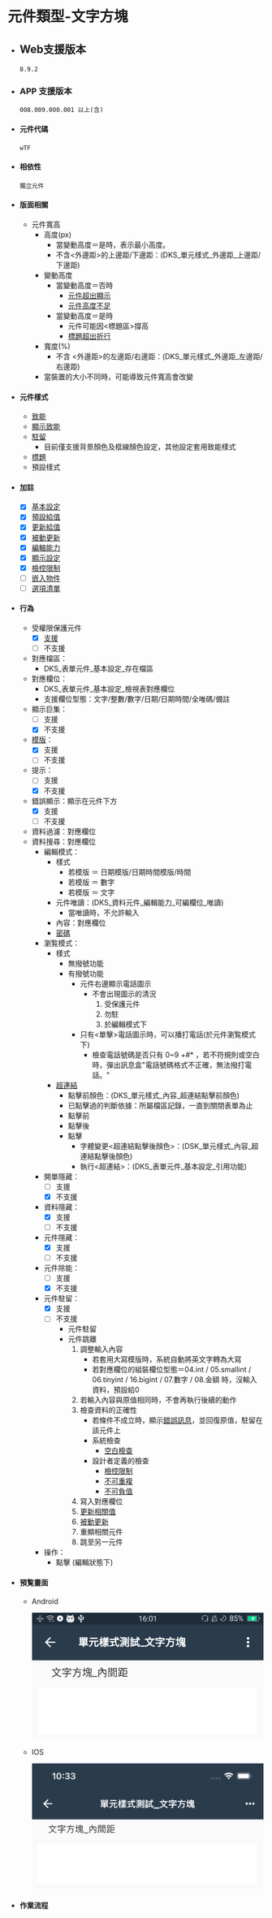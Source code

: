# 元件類型-文字方塊

* ## Web支援版本
  
      8.9.2

* ### APP 支援版本

      008.009.000.001 以上(含)

* #### 元件代碼

      wTF

* #### 相依性

      獨立元件

* #### 版面相關

  * 元件寬高
    * 高度(px)
      * 當變動高度＝是時，表示最小高度。
      * 不含<外邊距>的上邊距/下邊距：(DKS_單元樣式_外邊距_上邊距/下邊距)
    * 變動高度
      * 當變動高度＝否時
        * [元件超出顯示](../general/rule)
        * [元件高度不足](../general/rule)
      * 當變動高度＝是時
        * 元件可能因<標題區>撐高
        * [標題超出折行](../general/rule)
    * 寬度(%)
      * 不含 <外邊距>的左邊距/右邊距：(DKS_單元樣式_外邊距_左邊距/右邊距)
    * 當裝置的大小不同時，可能導致元件寬高會改變

* #### 元件樣式

  * [致能](../general/style#致能Apps_Enable)
  * [顯示致能](../general/style#顯示致能Apps_Display_Enable)
  * [駐留](../general/style#駐留Apps_onFocus)
    * 目前僅支援背景顏色及框線顏色設定，其他設定套用致能樣式
  * [標題](../general/style#標題Apps_Title)
  * 預設樣式

* #### 加註

  * [x] [基本設定](../Addition/Component/basicSettings)
  * [x] [預設給值](../Addition/Component/defaultValue)
  * [x] [更新給值](../Addition/Component/updateValue)
  * [x] [被動更新](../Addition/Component/passiveUpdate)
  * [x] [編輯能力](../Addition/Component/editing)
  * [x] [顯示設定](../Addition/Component/display)
  * [x] [檢控限制](../Addition/Component/prosecutionRestrictions)
  * [ ] [嵌入物件](../Addition/Component/embedded)
  * [ ] [選項清單](../Addition/Component/optionalList)

* #### 行為

  * 受權限保護元件
    * [x] [支援](../general/rule)
    * [ ] 不支援
  * 對應檔區：
    * DKS_表單元件_基本設定_存在檔區
  * 對應欄位：
    * DKS_表單元件_基本設定_檢視表對應欄位
    * 支援欄位型態：文字/整數/數字/日期/日期時間/全唯碼/備註
  * 顯示巨集：
    * [ ] 支援
    * [x] 不支援
  * [模版](../general/model)：
    * [x] 支援
    * [ ] 不支援
  * 提示：
    * [ ] 支援
    * [x] 不支援
  * 錯誤顯示：顯示在元件下方
    * [x] 支援
    * [ ] 不支援
  * 資料過濾：對應欄位
  * 資料搜尋：對應欄位
    * 編輯模式：
      * 樣式
        * 若模版 ＝ 日期模版/日期時間模版/時間
        * 若模版 ＝ 數字
        * 若模版 ＝ 文字
      * 元件唯讀：(DKS_資料元件_編輯能力_可編欄位_唯讀)
        * 當唯讀時，不允許輸入
      * 內容：對應欄位
      * [密碼](../Addition/Component/basicSettings)
    * 瀏覧模式：
      * 樣式
        * 無撥號功能
        * 有撥號功能
          * 元件右邊顯示電話圖示
            * 不會出現圖示的清況
              1. 受保護元件
              2. 勿駐
              3. 於編輯模式下
          * 只有<單擊>電話圖示時，可以播打電話(於元件瀏覧模式下)
            * 檢查電話號碼是否只有 0~9 +#* ，若不符規則或空白時，彈出訊息盒"電話號碼格式不正確，無法撥打電話。"
      * [超連結](../Addition/Component/basicSettings)
        * 點擊前顏色：(DKS_單元樣式_內容_超連結點擊前顏色)
        * 已點擊過的判斷依據：所屬檔區記錄，一直到關閉表單為止
        * 點擊前
        * 點擊後
        * 點擊
          * 字體變更<超連結點擊後顏色>：(DSK_單元樣式_內容_超連結點擊後顏色)
          * 執行<超連結>：(DKS_表單元件_基本設定_引用功能)
    * 開單隱藏：
      * [ ] 支援
      * [x] 不支援
    * 資料隱藏：
      * [x] 支援
      * [ ] 不支援
    * 元件隱藏：
      * [x] 支援
      * [ ] 不支援
    * 元件除能：
      * [ ] 支援
      * [x] 不支援
    * 元件駐留：
      * [x] 支援
      * [ ] 不支援
        * 元件駐留
        * 元件跳離
          1. 調整輸入內容
               * 若套用大寫模版時，系統自動將英文字轉為大寫
               * 若對應欄位的組裝欄位型態＝04.int / 05.smallint / 06.tinyint / 16.bigint / 07.數字 / 08.金額 時，沒輸入資料，預設給0
          2. 若輸入內容與原值相同時，不會再執行後續的動作
          3. 檢查資料的正確性
             * 若條件不成立時，顯示[錯誤訊息](../general/rule)，並回復原值，駐留在該元件上
             * 系統檢查
               * [空白檢查](../Addition/Component/basicSettings)
             * 設計者定義的檢查
               * [檢控限制](../Addition/Component/prosecutionRestrictions)
               * [不可重複](../Addition/Component/basicSettings)
               * [不可負值](../Addition/Component/basicSettings)
          4. 寫入對應欄位
          5. [更新相關值](../Addition/Component/updateValue)
          6. [被動更新](../Addition/Component/passiveUpdate)
          7. 重顯相關元件
          8. 跳至另一元件
    * 操作：
      * 點擊 (編輯狀態下)

* #### 預覧畫面

  * Android

    ![image](./image/android/componentTextEditing.png)

  * IOS

    ![image](./image/ios/componentTextEditing.png)

* #### 作業流程
